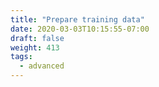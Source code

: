 ```yaml
---
title: "Prepare training data"
date: 2020-03-03T10:15:55-07:00
draft: false
weight: 413
tags:
  - advanced
---
```

